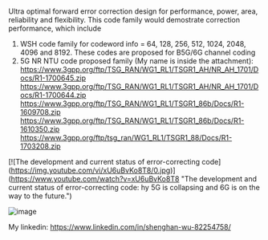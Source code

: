 
#
Ultra optimal forward error correction design for performance, power, area, reliability and flexibility. This code family would demostrate correction performance,
which include
1. WSH code family for codeword info = 64, 128, 256, 512, 1024, 2048, 4096 and 8192. These codes are proposed for B5G/6G channel coding   
2. 5G NR NTU code proposed family (My name is inside the attachment):
   https://www.3gpp.org/ftp/TSG_RAN/WG1_RL1/TSGR1_AH/NR_AH_1701/Docs/R1-1700645.zip
   https://www.3gpp.org/ftp/TSG_RAN/WG1_RL1/TSGR1_AH/NR_AH_1701/Docs/R1-1700644.zip
   https://www.3gpp.org/ftp/TSG_RAN/WG1_RL1/TSGR1_86b/Docs/R1-1609708.zip
   https://www.3gpp.org/ftp/TSG_RAN/WG1_RL1/TSGR1_86b/Docs/R1-1610350.zip
   https://www.3gpp.org/ftp/tsg_ran/WG1_RL1/TSGR1_88/Docs/R1-1703208.zip

[![The development and current status of error-correcting code] (https://img.youtube.com/vi/xU6uBvKo8T8/0.jpg)] (https://www.youtube.com/watch?v=xU6uBvKo8T8 "The development and current status of error-correcting code: hy 5G is collapsing and 6G is on the way to the future.")


![image](https://github.com/WuShengHan/plot_ldpc/blob/main/WSH_6G_results.jpg)

My linkedin: https://www.linkedin.com/in/shenghan-wu-82254758/
#
